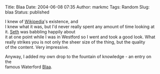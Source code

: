 Title: Blaa
Date: 2004-06-08 07:35
Author: markmc
Tags: Random
Slug: blaa
Status: published

I knew of [Wikipedia](http://www.wikipedia.org)'s existence, and  
I knew what it was, but I'd never really spent any amount of time
looking at  
it. [Seth](http://www.gnome.org/~seth/) was babbling happily about  
it at one point while I was in Westford so I went and took a good look.
What  
really strikes you is not only the sheer size of the thing, but the
quality  
of the content. Very impressive.

Anyway, I added my own drop to the fountain of knowledge - an entry on
the  
famous Waterford [Blaa](http://en.wikipedia.org/wiki/Blaa).
